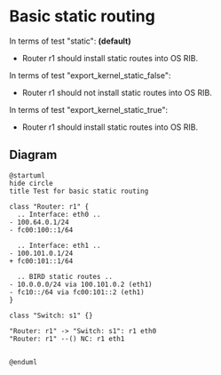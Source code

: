 # Basic static routing


In terms of test "static":  **(default)**
  - Router r1 should install static routes into OS RIB.

In terms of test "export_kernel_static_false":
  - Router r1 should not install static routes into OS RIB.

In terms of test "export_kernel_static_true":
  - Router r1 should install static routes into OS RIB.


## Diagram

```plantuml
@startuml
hide circle
title Test for basic static routing

class "Router: r1" {
  .. Interface: eth0 ..
- 100.64.0.1/24
- fc00:100::1/64

  .. Interface: eth1 ..
- 100.101.0.1/24
+ fc00:101::1/64

  .. BIRD static routes ..
- 10.0.0.0/24 via 100.101.0.2 (eth1)
- fc10::/64 via fc00:101::2 (eth1)
}

class "Switch: s1" {}

"Router: r1" -> "Switch: s1": r1 eth0
"Router: r1" --() NC: r1 eth1


@enduml
```
